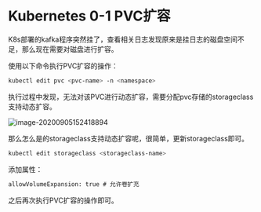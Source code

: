 # Kubernetes 0-1 PVC扩容

K8s部署的kafka程序突然挂了，查看相关日志发现原来是挂日志的磁盘空间不足，那么现在需要对磁盘进行扩容。

使用以下命令执行PVC扩容的操作：

```bash
kubectl edit pvc <pvc-name> -n <namespace>
```

执行过程中发现，无法对该PVC进行动态扩容，需要分配pvc存储的storageclass支持动态扩容。

![image-20200905152418894](https://pding.oss-cn-hangzhou.aliyuncs.com/images/image-20200905152418894.png)

那么怎么是的storageclass支持动态扩容呢，很简单，更新storageclass即可。

```bash
kubectl edit storageclass <storageclass-name>
```

添加属性：

```tex
allowVolumeExpansion: true # 允许卷扩充
```

之后再次执行PVC扩容的操作即可。

